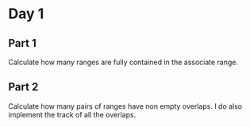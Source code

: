 # Day 1

## Part 1

Calculate how many ranges are fully contained in the associate range.

## Part 2

Calculate how many pairs of ranges have non empty overlaps. I do also implement
the track of all the overlaps.
